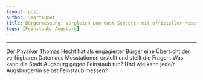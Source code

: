 ```yaml
---
layout: post
author: SmartAQnet
title: Bürgermessung: Vergleich Low Cost Sensoren mit offizieller Messstation
tags: [Feinstaub, Augsburg]
---
```

-----------------------------------------------------------------------------
Der Physiker [Thomas Hecht](https://www.lifeguide-augsburg.de/magazin/feinstaub-augsburg) hat als engagierter Bürger eine Übersicht der verfügbaren Daten aus Messtationen erstellt und stellt die Fragen: Was kann die Stadt Augsburg gegen Feinstaub tun? Und wie kann jede/r  Augsburger/in selbst Feinstaub messen? 
